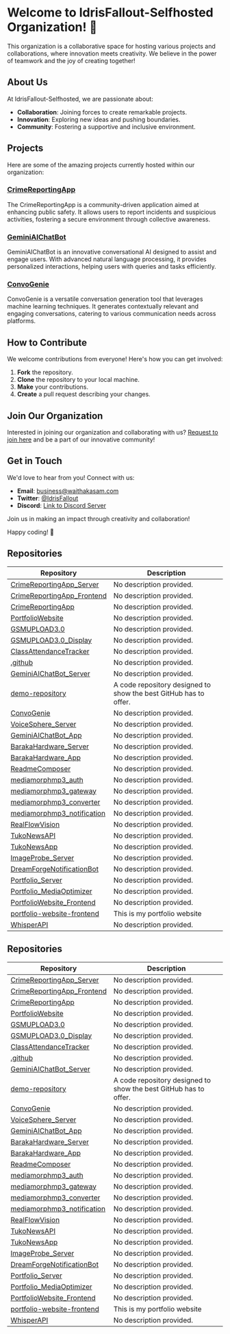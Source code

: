 # Welcome to IdrisFallout-Selfhosted Organization! 🚀

This organization is a collaborative space for hosting various projects and collaborations, where innovation meets creativity. We believe in the power of teamwork and the joy of creating together!

## About Us

At IdrisFallout-Selfhosted, we are passionate about:

- **Collaboration**: Joining forces to create remarkable projects.
- **Innovation**: Exploring new ideas and pushing boundaries.
- **Community**: Fostering a supportive and inclusive environment.

## Projects

Here are some of the amazing projects currently hosted within our organization:

### [CrimeReportingApp](https://github.com/IdrisFallout-Selfhosted/CrimeReportingApp)
The CrimeReportingApp is a community-driven application aimed at enhancing public safety. It allows users to report incidents and suspicious activities, fostering a secure environment through collective awareness.

### [GeminiAIChatBot](https://github.com/IdrisFallout-Selfhosted/GeminiAIChatBot)
GeminiAIChatBot is an innovative conversational AI designed to assist and engage users. With advanced natural language processing, it provides personalized interactions, helping users with queries and tasks efficiently.

### [ConvoGenie](https://github.com/IdrisFallout-Selfhosted/ConvoGenie)
ConvoGenie is a versatile conversation generation tool that leverages machine learning techniques. It generates contextually relevant and engaging conversations, catering to various communication needs across platforms.

## How to Contribute

We welcome contributions from everyone! Here's how you can get involved:

1. **Fork** the repository.
2. **Clone** the repository to your local machine.
3. **Make** your contributions.
4. **Create** a pull request describing your changes.

## Join Our Organization

Interested in joining our organization and collaborating with us? [Request to join here](mailto:waithakasam2017@gmail.com) and be a part of our innovative community!

## Get in Touch

We'd love to hear from you! Connect with us:

- **Email**: [business@waithakasam.com](mailto:business@waithakasam.com)
- **Twitter**: [@IdrisFallout](https://twitter.com/IdrisFallout)
- **Discord**: [Link to Discord Server](https://discord.gg/ntkyAxvFc4)

Join us in making an impact through creativity and collaboration!

Happy coding! 🌟



## Repositories

| Repository | Description |
|------------|-------------|
| [CrimeReportingApp_Server](https://github.com/IdrisFallout-Selfhosted/CrimeReportingApp_Server) | No description provided. |
| [CrimeReportingApp_Frontend](https://github.com/IdrisFallout-Selfhosted/CrimeReportingApp_Frontend) | No description provided. |
| [CrimeReportingApp](https://github.com/IdrisFallout-Selfhosted/CrimeReportingApp) | No description provided. |
| [PortfolioWebsite](https://github.com/IdrisFallout-Selfhosted/PortfolioWebsite) | No description provided. |
| [GSMUPLOAD3.0](https://github.com/IdrisFallout-Selfhosted/GSMUPLOAD3.0) | No description provided. |
| [GSMUPLOAD3.0_Display](https://github.com/IdrisFallout-Selfhosted/GSMUPLOAD3.0_Display) | No description provided. |
| [ClassAttendanceTracker](https://github.com/IdrisFallout-Selfhosted/ClassAttendanceTracker) | No description provided. |
| [.github](https://github.com/IdrisFallout-Selfhosted/.github) | No description provided. |
| [GeminiAIChatBot_Server](https://github.com/IdrisFallout-Selfhosted/GeminiAIChatBot_Server) | No description provided. |
| [demo-repository](https://github.com/IdrisFallout-Selfhosted/demo-repository) | A code repository designed to show the best GitHub has to offer. |
| [ConvoGenie](https://github.com/IdrisFallout-Selfhosted/ConvoGenie) | No description provided. |
| [VoiceSphere_Server](https://github.com/IdrisFallout-Selfhosted/VoiceSphere_Server) | No description provided. |
| [GeminiAIChatBot_App](https://github.com/IdrisFallout-Selfhosted/GeminiAIChatBot_App) | No description provided. |
| [BarakaHardware_Server](https://github.com/IdrisFallout-Selfhosted/BarakaHardware_Server) | No description provided. |
| [BarakaHardware_App](https://github.com/IdrisFallout-Selfhosted/BarakaHardware_App) | No description provided. |
| [ReadmeComposer](https://github.com/IdrisFallout-Selfhosted/ReadmeComposer) | No description provided. |
| [mediamorphmp3_auth](https://github.com/IdrisFallout-Selfhosted/mediamorphmp3_auth) | No description provided. |
| [mediamorphmp3_gateway](https://github.com/IdrisFallout-Selfhosted/mediamorphmp3_gateway) | No description provided. |
| [mediamorphmp3_converter](https://github.com/IdrisFallout-Selfhosted/mediamorphmp3_converter) | No description provided. |
| [mediamorphmp3_notification](https://github.com/IdrisFallout-Selfhosted/mediamorphmp3_notification) | No description provided. |
| [RealFlowVision](https://github.com/IdrisFallout-Selfhosted/RealFlowVision) | No description provided. |
| [TukoNewsAPI](https://github.com/IdrisFallout-Selfhosted/TukoNewsAPI) | No description provided. |
| [TukoNewsApp](https://github.com/IdrisFallout-Selfhosted/TukoNewsApp) | No description provided. |
| [ImageProbe_Server](https://github.com/IdrisFallout-Selfhosted/ImageProbe_Server) | No description provided. |
| [DreamForgeNotificationBot](https://github.com/IdrisFallout-Selfhosted/DreamForgeNotificationBot) | No description provided. |
| [Portfolio_Server](https://github.com/IdrisFallout-Selfhosted/Portfolio_Server) | No description provided. |
| [Portfolio_MediaOptimizer](https://github.com/IdrisFallout-Selfhosted/Portfolio_MediaOptimizer) | No description provided. |
| [PortfolioWebsite_Frontend](https://github.com/IdrisFallout-Selfhosted/PortfolioWebsite_Frontend) | No description provided. |
| [portfolio-website-frontend](https://github.com/IdrisFallout-Selfhosted/portfolio-website-frontend) | This is my portfolio website |
| [WhisperAPI](https://github.com/IdrisFallout-Selfhosted/WhisperAPI) | No description provided. |


## Repositories

| Repository | Description |
|------------|-------------|
| [CrimeReportingApp_Server](https://github.com/IdrisFallout-Selfhosted/CrimeReportingApp_Server) | No description provided. |
| [CrimeReportingApp_Frontend](https://github.com/IdrisFallout-Selfhosted/CrimeReportingApp_Frontend) | No description provided. |
| [CrimeReportingApp](https://github.com/IdrisFallout-Selfhosted/CrimeReportingApp) | No description provided. |
| [PortfolioWebsite](https://github.com/IdrisFallout-Selfhosted/PortfolioWebsite) | No description provided. |
| [GSMUPLOAD3.0](https://github.com/IdrisFallout-Selfhosted/GSMUPLOAD3.0) | No description provided. |
| [GSMUPLOAD3.0_Display](https://github.com/IdrisFallout-Selfhosted/GSMUPLOAD3.0_Display) | No description provided. |
| [ClassAttendanceTracker](https://github.com/IdrisFallout-Selfhosted/ClassAttendanceTracker) | No description provided. |
| [.github](https://github.com/IdrisFallout-Selfhosted/.github) | No description provided. |
| [GeminiAIChatBot_Server](https://github.com/IdrisFallout-Selfhosted/GeminiAIChatBot_Server) | No description provided. |
| [demo-repository](https://github.com/IdrisFallout-Selfhosted/demo-repository) | A code repository designed to show the best GitHub has to offer. |
| [ConvoGenie](https://github.com/IdrisFallout-Selfhosted/ConvoGenie) | No description provided. |
| [VoiceSphere_Server](https://github.com/IdrisFallout-Selfhosted/VoiceSphere_Server) | No description provided. |
| [GeminiAIChatBot_App](https://github.com/IdrisFallout-Selfhosted/GeminiAIChatBot_App) | No description provided. |
| [BarakaHardware_Server](https://github.com/IdrisFallout-Selfhosted/BarakaHardware_Server) | No description provided. |
| [BarakaHardware_App](https://github.com/IdrisFallout-Selfhosted/BarakaHardware_App) | No description provided. |
| [ReadmeComposer](https://github.com/IdrisFallout-Selfhosted/ReadmeComposer) | No description provided. |
| [mediamorphmp3_auth](https://github.com/IdrisFallout-Selfhosted/mediamorphmp3_auth) | No description provided. |
| [mediamorphmp3_gateway](https://github.com/IdrisFallout-Selfhosted/mediamorphmp3_gateway) | No description provided. |
| [mediamorphmp3_converter](https://github.com/IdrisFallout-Selfhosted/mediamorphmp3_converter) | No description provided. |
| [mediamorphmp3_notification](https://github.com/IdrisFallout-Selfhosted/mediamorphmp3_notification) | No description provided. |
| [RealFlowVision](https://github.com/IdrisFallout-Selfhosted/RealFlowVision) | No description provided. |
| [TukoNewsAPI](https://github.com/IdrisFallout-Selfhosted/TukoNewsAPI) | No description provided. |
| [TukoNewsApp](https://github.com/IdrisFallout-Selfhosted/TukoNewsApp) | No description provided. |
| [ImageProbe_Server](https://github.com/IdrisFallout-Selfhosted/ImageProbe_Server) | No description provided. |
| [DreamForgeNotificationBot](https://github.com/IdrisFallout-Selfhosted/DreamForgeNotificationBot) | No description provided. |
| [Portfolio_Server](https://github.com/IdrisFallout-Selfhosted/Portfolio_Server) | No description provided. |
| [Portfolio_MediaOptimizer](https://github.com/IdrisFallout-Selfhosted/Portfolio_MediaOptimizer) | No description provided. |
| [PortfolioWebsite_Frontend](https://github.com/IdrisFallout-Selfhosted/PortfolioWebsite_Frontend) | No description provided. |
| [portfolio-website-frontend](https://github.com/IdrisFallout-Selfhosted/portfolio-website-frontend) | This is my portfolio website |
| [WhisperAPI](https://github.com/IdrisFallout-Selfhosted/WhisperAPI) | No description provided. |
